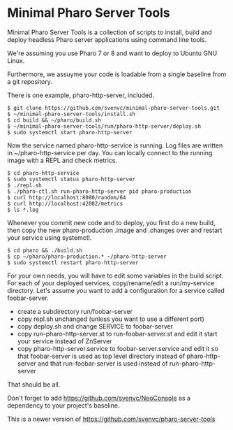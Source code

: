 # Minimal Pharo Server Tools

Minimal Pharo Server Tools is a collection of scripts to install, build and deploy 
headless Pharo server applications using command line tools.

We're assuming you use Pharo 7 or 8 and want to deploy to Ubuntu GNU Linux.

Furthermore, we assuyme your code is loadable from a single baseline from a git repository.

There is one example, pharo-http-server, included.

````
$ git clone https://github.com/svenvc/minimal-pharo-server-tools.git 
$ ~/minimal-pharo-server-tools/install.sh
$ cd build && ~/pharo/build.sh
$ ~/minimal-pharo-server-tools/run/pharo-http-server/deploy.sh
$ sudo systemctl start pharo-http-server
````

Now the service named pharo-http-service is running. Log files are written in ~/pharo-http-service per day. 
You can locally connect to the running image with a REPL and check metrics.

````
$ cd pharo-http-service
$ sudo systemctl status pharo-http-server
$ ./repl.sh
$ ./pharo-ctl.sh run-pharo-http-server pid pharo-production
$ curl http://localhost:8080/random/64
$ curl http://localhost:42002/metrics
$ ls *.log
````

Whenever you commit new code and to deploy, you first do a new build, then copy the new 
pharo-production .image and .changes over and restart your service using systemctl.

````
$ cd pharo && ./build.sh
$ cp ~/pharo/pharo-production.* ~/pharo-http-server
$ sudo systemctl restart pharo-http-server
````

For your own needs, you will have to edit some variables in the build script.
For each of your deployed services, copy/rename/edit a run/my-service directory.
Let's assume you want to add a configuration for a service called foobar-server.

- create a subdirectory run/foobar-server
- copy repl.sh unchanged (unless you want to use a different port)
- copy deploy.sh and change SERVICE to foobar-server
- copy run-pharo-http-server.st to run-foobar-server.st and edit it start your service instead of ZnServer
- copy pharo-http-server.service to foobar-server.service and edit it so that foobar-server is used as top level directory instead of pharo-http-server and that run-foobar-server is used instead of run-pharo-http-server

That should be all.

Don't forget to add https://github.com/svenvc/NeoConsole as a dependency to your project's baseline.

This is a newer version of https://github.com/svenvc/pharo-server-tools
